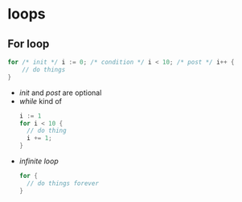 # loops

## For loop

```go
for /* init */ i := 0; /* condition */ i < 10; /* post */ i++ {
    // do things
}
```

- *init* and *post* are optional
- *while* kind of
  ```go
  i := 1
  for i < 10 {
    // do thing
    i += 1;
  }
  ```
- *infinite loop*
  ```go
  for {
    // do things forever
  }
  ```

